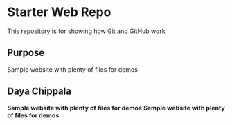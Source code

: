 # Starter Web Repo

This repository is for showing how Git and GitHub work

## Purpose

Sample website with plenty of files for demos

## Daya Chippala

__Sample website with plenty of files for demos__
__Sample website with plenty of files for demos__